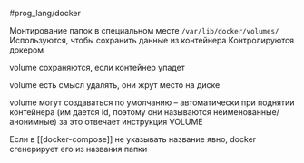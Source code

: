#prog_lang/docker 

Монтирование папок в специальном месте `/var/lib/docker/volumes/`
Используются, чтобы сохранить данные из контейнера
Контролируются докером

volume сохраняются, если контейнер упадет

volume есть смысл удалять, они жрут место на диске

volume могут создаваться по умолчанию – автоматически при поднятии контейнера (им дается id, поэтому они называются неименованные/анонимные)
за это отвечает инструкция VOLUME

Если в [[docker-compose]] не указывать название явно, docker сгенерирует его из названия папки

